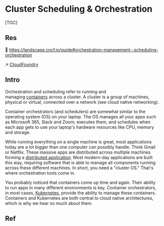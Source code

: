 # Cluster Scheduling & Orchestration

[TOC]



## Res
📂 https://landscape.cncf.io/guide#orchestration-management--scheduling-orchestration

↗ [CloudFoundry](../../../🌵%20Cloud%20Native%20Overview/🗿%20Cloud%20Models/Cloud%20Service%20(Delivery)%20Models/PaaS%20(Platform%20as%20a%20Service)/CloudFoundry.md)



## Intro
Orchestration and scheduling refer to running and managing [containers](https://github.com/cncf/glossary/blob/main/content/en/container.md) across a cluster. A cluster is a group of machines, physical or virtual, connected over a network (see cloud native networking).

Container orchestrators (and schedulers) are somewhat similar to the operating system (OS) on your laptop. The OS manages all your apps such as Microsoft 365, Slack and Zoom; executes them, and schedules when each app gets to use your laptop's hardware resources like CPU, memory and storage.

While running everything on a single machine is great, most applications today are a lot bigger than one computer can possibly handle. Think Gmail or Netflix. These massive apps are distributed across multiple machines forming a [distributed application](https://thenewstack.io/primer-distributed-systems-and-cloud-native-computing/). Most modern-day applications are built this way, requiring software that is able to manage all components running across these different machines. In short, you need a "cluster OS." That's where orchestration tools come in.

You probably noticed that containers come up time and again. Their ability to run apps in many different environments is key. Container orchestrators, in most cases, [Kubernetes](https://kubernetes.io/), provide the ability to manage these containers. Containers and Kubernetes are both central to cloud native architectures, which is why we hear so much about them.



## Ref

